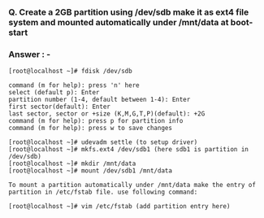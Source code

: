 ### **Q. Create a 2GB partition using /dev/sdb make it as ext4 file system and mounted automatically under /mnt/data at boot-start**
### Answer : -
```
[root@localhost ~]# fdisk /dev/sdb

command (m for help): press 'n' here
select (default p): Enter
partition number (1-4, default between 1-4): Enter
first sector(default): Enter
last sector, sector or +size (K,M,G,T,P)(default): +2G
command (m for help): press p for partition info
command (m for help): press w to save changes 

[root@localhost ~]# udevadm settle (to setup driver)
[root@localhost ~]# mkfs.ext4 /dev/sdb1 (here sdb1 is partition in /dev/sdb)
[root@localhost ~]# mkdir /mnt/data
[root@localhost ~]# mount /dev/sdb1 /mnt/data

To mount a partition automatically under /mnt/data make the entry of partition in /etc/fstab file. use following command:

[root@localhost ~]# vim /etc/fstab (add partition entry here)
